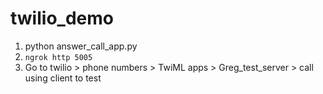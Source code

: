 # twilio_demo

1. python answer_call_app.py
1. `ngrok http 5005`
1. Go to twilio > phone numbers > TwiML apps > Greg_test_server > call using client to test